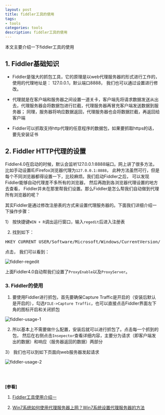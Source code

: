 ```yaml
---
layout: post
title: fiddler工具的使用
tags:
- tools
categories: tools
description: fiddler工具的使用
---
```


本文主要介绍一下fiddler工具的使用

<!-- more -->


## 1. Fiddler基础知识

* Fiddler是强大的抓包工具，它的原理是以web代理服务器的形式进行工作的，使用的代理地址是： 127.0.0.1，默认端口8888， 我们也可以通过设置进行修改。

* 代理就是在客户端和服务器之间设置一道关卡，客户端先将请求数据发送从出去，代理服务器会将数据包进行拦截，代理服务器再冒充客户端发送数据到服务器； 同理，服务器将响应数据返回，代理服务器也会将数据拦截，再返回给客户端

* Fiddler可以抓取支持http代理的任意程序的数据包，如果要抓取https的话，要先安装证书

## 2. Fiddler HTTP代理的设置
Fiddler4.0在启动的时候，默认会监听127.0.0.1:8888端口。网上讲了很多方法，比如手动设置IE/Firefox浏览器代理为```127.0.0.1:8888```， 此种方法虽然可行，但是每个不同浏览器都得设置一下，比较麻烦。我们启动Fiddler之后， 可以发现Fiddler能够自动代理差不多所有的浏览器， 然后再跑到各浏览器代理设置的地方去查看， Fiddler并未在那里帮我们设置。那么Fiddler是怎么帮我们自动做到代理所有浏览器的呢？

其实Fiddler是通过修改注册表的方式来设置代理服务器的。下面我们详细介绍一下操作步骤：

1） 按快捷键```WIN + R```调出运行窗口，输入```regedit```后进入注册表

2) 找到如下：
<pre>
HKEY_CURRENT_USER/Software/Microsoft/Windows/CurrentVersion/Internet Settings/
</pre>
点击， 我们可以看到：

![fiddler-regedit](https://ivanzz1001.github.io/records/assets/img/tools/fiddler_regedit.jpg)

上面Fiddler4.0自动帮我们设置了```ProxyEnable```以及```ProxyServer```。

### 3. Fiddler的使用

1) 要使用Fiddler进行抓包，首先要确保Capture Traffic是开启的（安装后默认是开启的），勾选```FILE->Capture Traffic```，也可以直接点击Fiddler界面左下角的图标开启和关闭抓包

![fiddler-usage-1](https://ivanzz1001.github.io/records/assets/img/tools/fiddler_usage_1.jpg)


2) 所以基本上不需要做什么配置，安装后就可以进行抓包了。点击每一个抓到的包， 然后在右侧点击```Insepector```查看详细内容，主要分为请求（即客户端发出的数据）和响应（服务器返回的数据）两部分

3） 我们也可以到如下页面向web服务器发起请求

![fiddler-usage-2](https://ivanzz1001.github.io/records/assets/img/tools/fiddler_usage_2.jpg)

<br />
<br />

**[参看]**

1. [Fiddler工具使用介绍一](https://www.cnblogs.com/miantest/p/7289694.html)

2. [Win7系统如何使用代理服务器上网？Win7系统设置代理服务器的方法](http://www.xitongzhijia.net/xtjc/20160814/80323.html)

<br />
<br />
<br />

